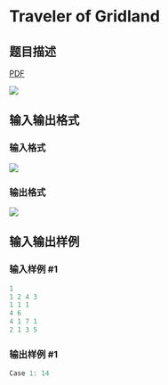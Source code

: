 # Traveler of Gridland

## 题目描述

[problemUrl]: https://uva.onlinejudge.org/index.php?option=com_onlinejudge&Itemid=8&category=229&page=show_problem&problem=3069

[PDF](https://uva.onlinejudge.org/external/119/p11918.pdf)

![](https://cdn.luogu.com.cn/upload/vjudge_pic/UVA11918/5e5a641b9766e4ad2f7c82a6b4700ac8ed3e95bd.png)

## 输入输出格式

### 输入格式

![](https://cdn.luogu.com.cn/upload/vjudge_pic/UVA11918/90bdb4ec6a213b8fd69e6e3d1d8d68bcdf38bcee.png)

### 输出格式

![](https://cdn.luogu.com.cn/upload/vjudge_pic/UVA11918/b65b6911d389eebab0da9e3d63e2ec8f7d6b6aa3.png)

## 输入输出样例

### 输入样例 #1

```cpp
1
1 2 4 3
1 1 1
4 6
4 1 7 1
2 1 3 5
```


### 输出样例 #1

```cpp
Case 1: 14
```



